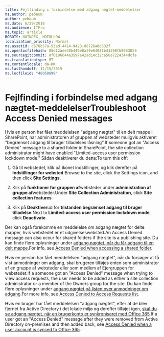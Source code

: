 ```yaml
---
title: Fejlfinding i forbindelse med adgang nægtet-meddelelser
ms.author: pebaum
author: pebaum
ms.date: 6/29/2018
ms.audience: ITPro
ms.topic: article
ROBOTS: NOINDEX, NOFOLLOW
localization_priority: Normal
ms.assetid: d678b57a-53ad-4414-9423-d8726a0c532f
ms.openlocfilehash: 05d12aee49b449e8a29e84021b41298fb9983859
ms.sourcegitcommit: 0f0186044a3597e42ad14c32ca58e7224344dcfa
ms.translationtype: MT
ms.contentlocale: da-DK
ms.lasthandoff: 12/15/2019
ms.locfileid: "40050699"
---
```

# <a name="troubleshoot-access-denied-messages"></a><span data-ttu-id="be91a-102">Fejlfinding i forbindelse med adgang nægtet-meddelelser</span><span class="sxs-lookup"><span data-stu-id="be91a-102">Troubleshoot Access Denied messages</span></span>

<span data-ttu-id="be91a-103">Hvis en person har fået meddelelsen "adgang nægtet" til en delt mappe i SharePoint, har administratoren af gruppen af websteder muligvis aktiveret "begrænset adgang til bruger tilladelses låsning".</span><span class="sxs-lookup"><span data-stu-id="be91a-103">If someone got an "Access Denied" message to a shared folder in SharePoint, the site collection administrator might have enabled "Limited-access user permission lockdown mode."</span></span> <span data-ttu-id="be91a-104">Sådan deaktiverer du dette:</span><span class="sxs-lookup"><span data-stu-id="be91a-104">To turn this off:</span></span> 
  
1. <span data-ttu-id="be91a-105">Gå til webstedet, klik på ikonet indstillinger, og klik derefter på **Indstillinger for websted**.</span><span class="sxs-lookup"><span data-stu-id="be91a-105">Browse to the site, click the Settings icon, and then click **Site Settings**.</span></span>
    
2. <span data-ttu-id="be91a-106">Klik på **funktioner for gruppen af**websteder under **administration af gruppe af**websteder.</span><span class="sxs-lookup"><span data-stu-id="be91a-106">Under **Site Collection Administration**, click **Site collection features**.</span></span>
    
3. <span data-ttu-id="be91a-107">Klik på **Deaktiver**ud for **tilstanden begrænset adgang til bruger tilladelse**.</span><span class="sxs-lookup"><span data-stu-id="be91a-107">Next to **Limited-access user permission lockdown mode**, click **Deactivate**.</span></span>
    
<span data-ttu-id="be91a-108">Der kan også forekomme en meddelelse om adgang nægtet for delte mapper, hvis webstedet er et udgivelseswebsted.</span><span class="sxs-lookup"><span data-stu-id="be91a-108">An Access Denied message can also occur for shared folders if the site is a publishing site.</span></span> <span data-ttu-id="be91a-109">Du kan finde flere oplysninger under [adgang nægtet, når du får adgang til en delt mappe](https://go.microsoft.com/fwlink/?linkid=2004317).</span><span class="sxs-lookup"><span data-stu-id="be91a-109">For info, see [Access Denied when accessing a shared folder](https://go.microsoft.com/fwlink/?linkid=2004317).</span></span>
  
<span data-ttu-id="be91a-110">Hvis en person har fået meddelelsen "adgang nægtet", når du forsøger at få vist anmodninger om adgang, skal brugeren tilføjes enten som administrator af en gruppe af websteder eller som medlem af Ejergruppen for webstedet.</span><span class="sxs-lookup"><span data-stu-id="be91a-110">If a someone got an "Access Denied" message when trying to view access requests, the user needs to be added as either a site collection administrator or a member of the Owners group for the site.</span></span> <span data-ttu-id="be91a-111">Du kan finde flere oplysninger under [adgang nægtet på listen over anmodninger om adgang](https://go.microsoft.com/fwlink/?linkid=2004220).</span><span class="sxs-lookup"><span data-stu-id="be91a-111">For more info, see [Access Denied to Access Requests list](https://go.microsoft.com/fwlink/?linkid=2004220).</span></span>
  
<span data-ttu-id="be91a-112">Hvis en bruger har fået meddelelsen "adgang nægtet", efter at de blev fjernet fra Active Directory i det lokale miljø og derefter tilføjet igen, [skal du se adgang nægtet, når en brugerkonto er synkroniseret med Office 365](https://go.microsoft.com/fwlink/?linkid=2004318).</span><span class="sxs-lookup"><span data-stu-id="be91a-112">If a user got an "Access Denied" message after they were removed from Active Directory on-premises and then added back, see [Access Denied when a user account is synced to Office 365](https://go.microsoft.com/fwlink/?linkid=2004318).</span></span>
  

